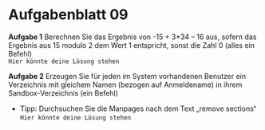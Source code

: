 # Aufgabenblatt 09
**Aufgabe 1**
Berechnen Sie das Ergebnis von -15 + 3*34 – 16 aus, sofern das Ergebnis aus 15 modulo 2 dem Wert 1 entspricht, sonst die Zahl 0 (alles ein Befehl)<br />
`Hier könnte deine Lösung stehen`

**Aufgabe 2**
Erzeugen Sie für jeden im System vorhandenen Benutzer ein Verzeichnis mit gleichem Namen (bezogen auf Anmeldename) in ihrem Sandbox-Verzeichnis (ein Befehl)<br />
+ Tipp: Durchsuchen Sie die Manpages nach dem Text „remove sections“<br />
`Hier könnte deine Lösung stehen`